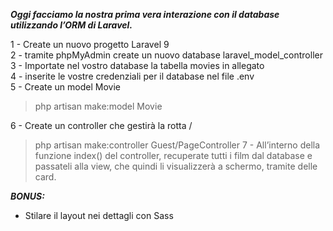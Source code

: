 ***Oggi facciamo la nostra prima vera interazione con il database utilizzando l’ORM di Laravel.***

1 - Create un nuovo progetto Laravel 9  
2 - tramite phpMyAdmin create un nuovo database laravel_model_controller  
3 - Importate nel vostro database la tabella movies in allegato  
4 - inserite le vostre credenziali per il database nel file .env  
5 - Create un model Movie   
> php artisan make:model Movie  

6 - Create un controller che gestirà la rotta /  
> php artisan make:controller Guest/PageController
7 - All’interno della funzione index() del controller, recuperate tutti i film dal database e passateli alla view, che quindi li visualizzerà a schermo, tramite delle card.  
  
***BONUS:***  
- Stilare il layout nei dettagli con Sass

